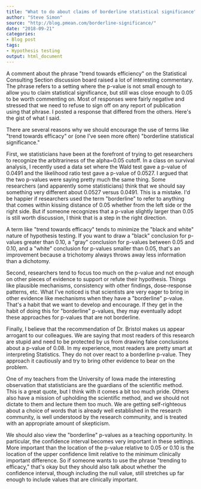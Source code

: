 ```yaml
---
title: "What to do about claims of borderline statistical significance"
author: "Steve Simon"
source: "http://blog.pmean.com/borderline-significance/"
date: "2018-09-21"
categories:
- Blog post
tags:
- Hypothesis testing
output: html_document
---
```


A comment about the phrase "trend towards efficiency" on the Statistical
Consulting Section discussion board raised a lot of interesting
commentary. The phrase refers to a setting where the p-value is not
small enough to allow you to claim statistical significance, but still
was close enough to 0.05 to be worth commenting on. Most of responses
were fairly negative and stressed that we need to refuse to sign off on
any report of publication using that phrase. I posted a response that
differed from the others. Here's the gist of what I said.

<!---More--->

There are several reasons why we should encourage the use of terms like
"trend towards efficacy" or (one I've seen more often) "borderline
statistical significance."

First, we statisticians have been at the forefront of trying to get
researchers to recognize the arbitrariness of the alpha=0.05 cutoff. In
a class on survival analysis, I recently used a data set where the Wald
test gave a p-value of 0.0491 and the likelihood ratio test gave a
p-value of 0.0527. I argued that the two p-values were saying pretty
much the same thing. Some researchers (and apparently some
statisticians) think that we should say something very different about
0.0527 versus 0.0491. This is a mistake. I'd be happier if researchers
used the term "borderline" to refer to anything that comes within
kissing distance of 0.05 whether from the left side or the right side.
But if someone recognizes that a p-value slightly larger than 0.05 is
still worth discussion, I think that is a step in the right direction.

A term like "trend towards efficacy" tends to minimize the "black and
white" nature of hypothesis testing. If you want to draw a "black"
conclusion for p-values greater than 0.10, a "gray" conclusion for
p-values between 0.05 and 0.10, and a "white" conclusion for p-values
smaller than 0.05, that's an improvement because a trichotomy always
throws away less information than a dichotomy.

Second, researchers tend to focus too much on the p-value and not enough
on other pieces of evidence to support or refute their hypothesis.
Things like plausible mechanisms, consistency with other findings,
dose-response patterns, etc. What I've noticed is that scientists are
very eager to bring in other evidence like mechanisms when they have a
"borderline" p-value. That's a habit that we want to develop and
encourage. If they get in the habit of doing this for "borderline"
p-values, they may eventually adopt these approaches for p-values that
are not borderline.

Finally, I believe that the recommendation of Dr. Bristol makes us
appear arrogant to our colleagues. We are saying that most readers of
this research are stupid and need to be protected by us from drawing
false conclusions about a p-value of 0.08. In my experience, most
readers are pretty smart at interpreting Statistics. They do not over
react to a borderline p-value. They approach it cautiously and try to
bring other evidence to bear on the problem.

One of my teachers from the University of Iowa made the interesting
observation that statisticians are the guardians of the scientific
method. This is a great quote, but I think with it comes a bit too much
pride. Others also have a mission of upholding the scientific method,
and we should not dictate to them and lecture them too much. We are
getting self-righteous about a choice of words that is already well
established in the research community, is well understood by the
research community, and is treated with an appropriate amount of
skepticism.

We should also view the "borderline" p-values as a teaching opportunity.
In particular, the confidence interval becomes very important in these
settings. More important than the location of the p-value relative to
0.05 or 0.10 is the location of the upper confidence limit relative to
the minimum clinically important difference. So if someone wants to use
the phrase "trending to efficacy," that's okay but they should also talk
about whether the confidence interval, though including the null value,
still stretches up far enough to include values that are clinically
important.


